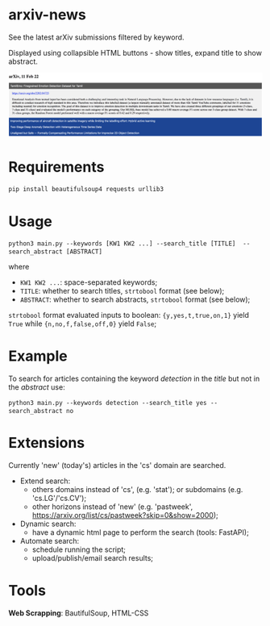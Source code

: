 # arxiv-news
See the latest arXiv submissions filtered by keyword. 

Displayed using collapsible HTML buttons - show titles, expand title to show abstract.

![Alt text](screen.png)

# Requirements
```
pip install beautifulsoup4 requests urllib3
```

# Usage
```
python3 main.py --keywords [KW1 KW2 ...] --search_title [TITLE]  --search_abstract [ABSTRACT]
```
where
- `KW1 KW2 ...`: space-separated keywords;
- `TITLE`: whether to search titles, `strtobool` format (see below);
- `ABSTRACT`: whether to search abstracts, `strtobool` format (see below);

`strtobool` format evaluated inputs to boolean: `{y,yes,t,true,on,1}` yield `True` while `{n,no,f,false,off,0}` yield `False`;

# Example
To search for articles containing the keyword *detection* in the *title* but not in the *abstract* use:
```
python3 main.py --keywords detection --search_title yes --search_abstract no
```

# Extensions
Currently 'new' (today's) articles in the 'cs' domain are searched. 

- Extend search:
  - others domains instead of 'cs', (e.g. 'stat'); or subdomains (e.g. 'cs.LG'/'cs.CV');
  - other horizons instead of 'new' (e.g. 'pastweek', https://arxiv.org/list/cs/pastweek?skip=0&show=2000);
- Dynamic search:
  - have a dynamic html page to perform the search (tools: FastAPI);
- Automate search:
  - schedule running the script;
  - upload/publish/email search results;

# Tools
**Web Scrapping**: BautifulSoup, HTML-CSS
